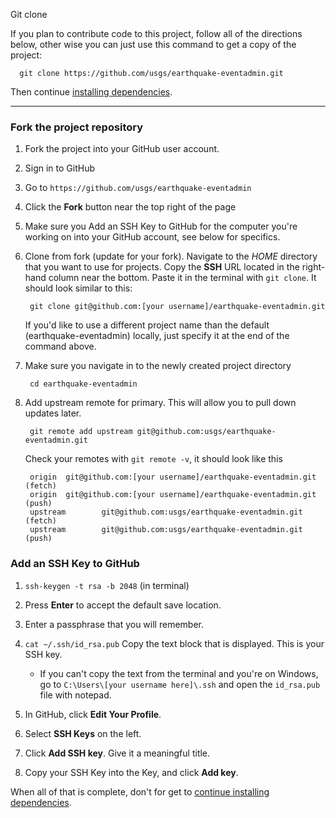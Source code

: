 Git clone

If you plan to contribute code to this project, follow all of the directions
below, other wise you can just use this command to get a copy of the project:

      git clone https://github.com/usgs/earthquake-eventadmin.git

Then continue
[installing dependencies](readme_dependency_install.md#dependencies).

---
### Fork the project repository ###

1. Fork the project into your GitHub user account.
  1. Sign in to GitHub
  2. Go to `https://github.com/usgs/earthquake-eventadmin`
  3. Click the **Fork** button near the top right of the page

2. Make sure you Add an SSH Key to GitHub for the computer you're
   working on into your GitHub account, see below for specifics.

3. Clone from fork (update for your fork).
   Navigate to the _HOME_ directory that you want to use for projects.
   Copy the __SSH__ URL located in the right-hand column near the bottom.
   Paste it in the terminal with `git clone`. It should look similar to this:

        git clone git@github.com:[your username]/earthquake-eventadmin.git

   If you'd like to use a different project name than the default
   (earthquake-eventadmin) locally, just specify it at the end of the
   command above.

4. Make sure you navigate in to the newly created project directory

        cd earthquake-eventadmin

5. Add upstream remote for primary. This will allow you to pull down updates
   later.

        git remote add upstream git@github.com:usgs/earthquake-eventadmin.git

   Check your remotes with `git remote -v`, it should look like this

        origin  git@github.com:[your username]/earthquake-eventadmin.git (fetch)
        origin  git@github.com:[your username]/earthquake-eventadmin.git (push)
        upstream        git@github.com:usgs/earthquake-eventadmin.git (fetch)
        upstream        git@github.com:usgs/earthquake-eventadmin.git (push)

### Add an SSH Key to GitHub ###

  1. `ssh-keygen -t rsa -b 2048` (in terminal)

  2. Press **Enter** to accept the default save location.

  3. Enter a passphrase that you will remember.

  4. `cat ~/.ssh/id_rsa.pub`
     Copy the text block that is displayed.
     This is your SSH key.
     - If you can't copy the text from the terminal and you're on Windows, go
       to `C:\Users\[your username here]\.ssh` and open the `id_rsa.pub` file
       with notepad.

  5. In GitHub, click **Edit Your Profile**.

  6. Select **SSH Keys** on the left.

  7. Click **Add SSH key**. Give it a meaningful title.

  8. Copy your SSH Key into the Key, and click **Add key**.

When all of that is complete, don't for get to
[continue installing dependencies](readme_dependency_install.md#dependencies).
